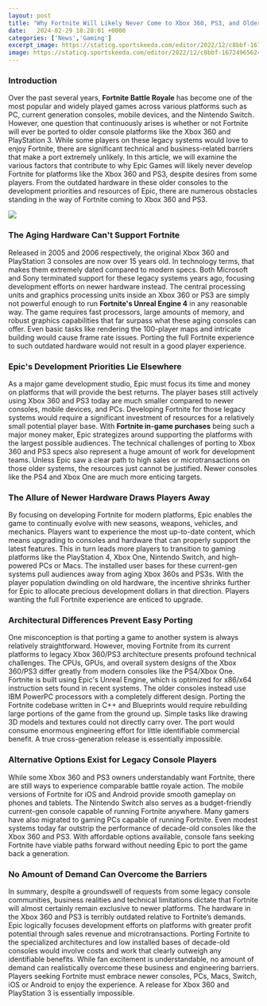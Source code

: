```yaml
---
layout: post
title: "Why Fortnite Will Likely Never Come to Xbox 360, PS3, and Older Platforms"
date:   2024-02-29 18:28:01 +0000
categories: ['News','Gaming']
excerpt_image: https://staticg.sportskeeda.com/editor/2022/12/c8bbf-16724965624415-1920.jpg
image: https://staticg.sportskeeda.com/editor/2022/12/c8bbf-16724965624415-1920.jpg
---
```


### Introduction 
Over the past several years, **Fortnite Battle Royale** has become one of the most popular and widely played games across various platforms such as PC, current generation consoles, mobile devices, and the Nintendo Switch. However, one question that continuously arises is whether or not Fortnite will ever be ported to older console platforms like the Xbox 360 and PlayStation 3. While some players on these legacy systems would love to enjoy Fortnite, there are significant technical and business-related barriers that make a port extremely unlikely. 
In this article, we will examine the various factors that contribute to why Epic Games will likely never develop Fortnite for platforms like the Xbox 360 and PS3, despite desires from some players. From the outdated hardware in these older consoles to the development priorities and resources of Epic, there are numerous obstacles standing in the way of Fortnite coming to Xbox 360 and PS3.

![](https://staticg.sportskeeda.com/editor/2022/12/c8bbf-16724965624415-1920.jpg)
### The Aging Hardware Can't Support Fortnite 
Released in 2005 and 2006 respectively, the original Xbox 360 and PlayStation 3 consoles are now over 15 years old. In technology terms, that makes them extremely dated compared to modern specs. Both Microsoft and Sony terminated support for these legacy systems years ago, focusing development efforts on newer hardware instead. 
The central processing units and graphics processing units inside an Xbox 360 or PS3 are simply not powerful enough to run **Fortnite's Unreal Engine 4** in any reasonable way. The game requires fast processors, large amounts of memory, and robust graphics capabilities that far surpass what these aging consoles can offer. Even basic tasks like rendering the 100-player maps and intricate building would cause frame rate issues. Porting the full Fortnite experience to such outdated hardware would not result in a good player experience.
### Epic's Development Priorities Lie Elsewhere
As a major game development studio, Epic must focus its time and money on platforms that will provide the best returns. The player bases still actively using Xbox 360 and PS3 today are much smaller compared to newer consoles, mobile devices, and PCs. Developing Fortnite for those legacy systems would require a significant investment of resources for a relatively small potential player base. 
With **Fortnite in-game purchases** being such a major money maker, Epic strategizes around supporting the platforms with the largest possible audiences. The technical challenges of porting to Xbox 360 and PS3 specs also represent a huge amount of work for development teams. Unless Epic saw a clear path to high sales or microtransactions on those older systems, the resources just cannot be justified. Newer consoles like the PS4 and Xbox One are much more enticing targets.
### The Allure of Newer Hardware Draws Players Away 
By focusing on developing Fortnite for modern platforms, Epic enables the game to continually evolve with new seasons, weapons, vehicles, and mechanics. Players want to experience the most up-to-date content, which means upgrading to consoles and hardware that can properly support the latest features.
This in turn leads more players to transition to gaming platforms like the PlayStation 4, Xbox One, Nintendo Switch, and high-powered PCs or Macs. The installed user bases for these current-gen systems pull audiences away from aging Xbox 360s and PS3s. With the player population dwindling on old hardware, the incentive shrinks further for Epic to allocate precious development dollars in that direction. Players wanting the full Fortnite experience are enticed to upgrade.
### Architectural Differences Prevent Easy Porting  
One misconception is that porting a game to another system is always relatively straightforward. However, moving Fortnite from its current platforms to legacy Xbox 360/PS3 architecture presents profound technical challenges.
The CPUs, GPUs, and overall system designs of the Xbox 360/PS3 differ greatly from modern consoles like the PS4/Xbox One. Fortnite is built using Epic's Unreal Engine, which is optimized for x86/x64 instruction sets found in recent systems. The older consoles instead use IBM PowerPC processors with a completely different design.
Porting the Fortnite codebase written in C++ and Blueprints would require rebuilding large portions of the game from the ground up. Simple tasks like drawing 3D models and textures could not directly carry over. The port would consume enormous engineering effort for little identifiable commercial benefit. A true cross-generation release is essentially impossible.
### Alternative Options Exist for Legacy Console Players
While some Xbox 360 and PS3 owners understandably want Fortnite, there are still ways to experience comparable battle royale action. The mobile versions of Fortnite for iOS and Android provide smooth gameplay on phones and tablets. The Nintendo Switch also serves as a budget-friendly current-gen console capable of running Fortnite anywhere. 
Many gamers have also migrated to gaming PCs capable of running Fortnite. Even modest systems today far outstrip the performance of decade-old consoles like the Xbox 360 and PS3. With affordable options available, console fans seeking Fortnite have viable paths forward without needing Epic to port the game back a generation.
### No Amount of Demand Can Overcome the Barriers
In summary, despite a groundswell of requests from some legacy console communities, business realities and technical limitations dictate that Fortnite will almost certainly remain exclusive to newer platforms. The hardware in the Xbox 360 and PS3 is terribly outdated relative to Fortnite’s demands. Epic logically focuses development efforts on platforms with greater profit potential through sales revenue and microtransactions. 
Porting Fortnite to the specialized architectures and low installed bases of decade-old consoles would involve costs and work that clearly outweigh any identifiable benefits. While fan excitement is understandable, no amount of demand can realistically overcome these business and engineering barriers. Players seeking Fortnite must embrace newer consoles, PCs, Macs, Switch, iOS or Android to enjoy the experience. A release for Xbox 360 and PlayStation 3 is essentially impossible.